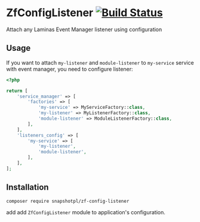 # ZfConfigListener [![Build Status](https://travis-ci.org/snapshotpl/ZfConfigListener.svg?branch=master)](https://travis-ci.org/snapshotpl/ZfConfigListener)

Attach any Laminas Event Manager listener using configuration

## Usage

If you want to attach `my-listener` and `module-listener` to `my-service` service with event manager, you need to configure listener:

```php
<?php

return [
    'service_manager' => [
        'factories' => [
            'my-service' => MyServiceFactory::class,
            'my-listener' => MyListenerFactory::class,
            'module-listener' => ModuleListenerFactory::class,
        ],
    ],
    'listeners_config' => [
        'my-service' => [
            'my-listener',
            'module-listener',
        ],
    ],
];
```

## Installation

```
composer require snapshotpl/zf-config-listener
```

add add `ZfConfigListener` module to application's configuration.
